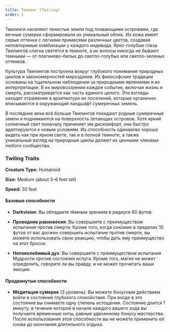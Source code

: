 ```yaml
---
title: Твилинг (Twiling)
order: 1
---
```


Твилинги населяют тенистые земли под плавающими островами, где вечные сумерки сформировали их уникальный облик. Их кожа имеет серые оттенки с легкими примесями различных цветов, создавая неповторимые комбинации у каждого индивида. Ярко-голубые глаза Твилингов слегка светятся в темноте, а их волосы никогда не бывают темными — от платиново-белых до светло-голубых или светло-зеленых оттенков.

Культура Твилингов построена вокруг глубокого понимания природных циклов и закономерностей мироздания. Их философские традиции основаны на тщательном наблюдении за природными явлениями и их интерпретации. В их мировоззрении каждое событие, включая жизнь и смерть, рассматривается как часть единого целого. Эти взгляды находят отражение в архитектуре их поселений, которые органично вписываются в окружающий ландшафт сумеречных земель.

В последние века всё больше Твилингов покидают родные сумеречные земли и поднимаются на поверхность летающих островов. Хотя яркий солнечный свет поначалу причиняет им дискомфорт, они быстро адаптируются к новым условиям. Их способность одинаково хорошо видеть как при ярком свете, так и в полной темноте, а также уникальный взгляд на природные циклы делают их ценными членами любого сообщества.

### Twiling Traits
**Creature Type:** Humanoid

**Size:** Medium (about 5–6 feet tall)

**Speed:** 30 feet

#### Базовые способности
- **Darkvision**: Вы обладаете тёмным зрением в радиусе 60 футов.

- **Проводник равновесия**: Вы совершаете с преимуществом испытания против смерти. Кроме того, когда союзник в пределах 10 футов от вас должен совершить испытание против смерти, вы можете использовать свою реакцию, чтобы дать ему преимущество на этот бросок.

- **Непоколебимый дух**: Вы совершаете с преимуществом испытания Мудрости против состояния испуга. Кроме того, магия не может определить, говорите ли вы правду, и не может прочитать ваши эмоции.

#### Продвинутые способности
- **Медитация сумерек** (3 уровень): Вы можете бонусным действием войти в состояние глубокого спокойствия. При входе в это состояние вы снимаете одну степень истощения. Состояние длится 1 минуту, в течение которой в начале каждого вашего хода вы получаете временные хиты, равные удвоенному бонусу мастерства. После использования этой способности вы не можете применить её снова до окончания длительного отдыха.